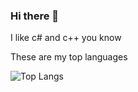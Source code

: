### Hi there 👋

I like c# and c++ you know

These are my top languages

![Top Langs](https://github-readme-stats.vercel.app/api/top-langs/?username=mxp2095onetechguy)

<!--
**MXP2095onetechguy/mxp2095onetechguy** is a ✨ _special_ ✨ repository because its `README.md` (this file) appears on your GitHub profile.

Here are some ideas to get you started:

- 🔭 I’m currently working on ...
- 🌱 I’m currently learning ...
- 👯 I’m looking to collaborate on ...
- 🤔 I’m looking for help with ...
- 💬 Ask me about ...
- 📫 How to reach me: ...
- 😄 Pronouns: ...
- ⚡ Fun fact: ...
-->
